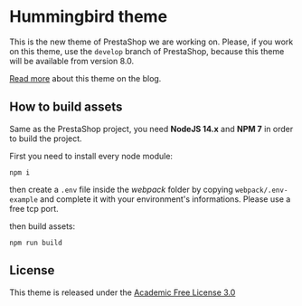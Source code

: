 # Hummingbird theme

This is the new theme of PrestaShop we are working on. Please, if you work on this theme, use the `develop` branch of PrestaShop, because this theme will be available from version 8.0.

[Read more](https://build.prestashop.com/news/new-theme-announce/) about this theme on the blog.

## How to build assets

Same as the PrestaShop project, you need **NodeJS 14.x** and **NPM 7** in order to build the project.

First you need to install every node module:

`npm i`

then create a `.env` file inside the *webpack* folder by copying `webpack/.env-example` and complete it with your environment's informations. Please use a free tcp port.

then build assets:

`npm run build`

## License

This theme is released under the [Academic Free License 3.0][AFL-3.0] 

[AFL-3.0]: https://opensource.org/licenses/AFL-3.0

